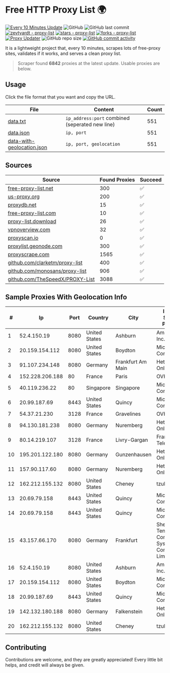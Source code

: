 
# Free HTTP Proxy List 🌍

[![Every 10 Minutes Update](https://github.com/mertguvencli/http-proxy-list/actions/workflows/main.yml/badge.svg?branch=main)](https://github.com/mertguvencli/http-proxy-list/actions/workflows/main.yml)
![GitHub](https://img.shields.io/github/license/mertguvencli/http-proxy-list)
![GitHub last commit](https://img.shields.io/github/last-commit/mertguvencli/http-proxy-list)
[![zevtyardt - proxy-list](https://img.shields.io/static/v1?label=zevtyardt&message=proxy-list&color=blue&logo=github)](https://github.com/zevtyardt/proxy-list "Go to GitHub repo")
[![stars - proxy-list](https://img.shields.io/github/stars/zevtyardt/proxy-list?style=social)](https://github.com/zevtyardt/proxy-list)
[![forks - proxy-list](https://img.shields.io/github/forks/zevtyardt/proxy-list?style=social)](https://github.com/zevtyardt/proxy-list)
[![Proxy Updater](https://github.com/zevtyardt/proxy-list/workflows/Proxy%20Updater/badge.svg)](https://github.com/zevtyardt/proxy-list/actions?query=workflow:"Proxy+Updater")
![GitHub repo size](https://img.shields.io/github/repo-size/zevtyardt/proxy-list)
[![GitHub commit activity](https://img.shields.io/github/commit-activity/m/zevtyardt/proxy-list?logo=commits)](https://github.com/zevtyardt/proxy-list/commits/main)

It is a lightweight project that, every 10 minutes, scrapes lots of free-proxy sites, validates if it works, and serves a clean proxy list.

> Scraper found **6842** proxies at the latest update. Usable proxies are below.

## Usage

Click the file format that you want and copy the URL.

|File|Content|Count|
|----|-------|-----|
|[data.txt](https://raw.githubusercontent.com/mertguvencli/http-proxy-list/main/proxy-list/data.txt)|`ip_address:port` combined (seperated new line)|551|
|[data.json](https://raw.githubusercontent.com/mertguvencli/http-proxy-list/main/proxy-list/data.json)|`ip, port`|551|
|[data-with-geolocation.json](https://raw.githubusercontent.com/mertguvencli/http-proxy-list/main/proxy-list/data-with-geolocation.json)|`ip, port, geolocation`|551|

## Sources

|Source|Found Proxies|Succeed|
|------|-------------|-------|
|[free-proxy-list.net](https://free-proxy-list.net)|300|✅|
|[us-proxy.org](https://www.us-proxy.org)|200|✅|
|[proxydb.net](http://proxydb.net)|15|✅|
|[free-proxy-list.com](https://free-proxy-list.com/?page=&port=&type%5B%5D=http&type%5B%5D=https&up_time=0&search=Search)|10|✅|
|[proxy-list.download](https://www.proxy-list.download/HTTP)|26|✅|
|[vpnoverview.com](https://vpnoverview.com/privacy/anonymous-browsing/free-proxy-servers)|32|✅|
|[proxyscan.io](https://www.proxyscan.io)|0|✅|
|[proxylist.geonode.com](https://proxylist.geonode.com/api/proxy-list?limit=300&page=1&sort_by=lastChecked&sort_type=desc&protocols=http,https)|300|✅|
|[proxyscrape.com](https://api.proxyscrape.com/v2/?request=displayproxies&protocol=http&timeout=10000&country=all&ssl=all&anonymity=all)|1565|✅|
|[github.com/clarketm/proxy-list](https://raw.githubusercontent.com/clarketm/proxy-list/master/proxy-list-raw.txt)|400|✅|
|[github.com/monosans/proxy-list](https://raw.githubusercontent.com/monosans/proxy-list/main/proxies/http.txt)|906|✅|
|[github.com/TheSpeedX/PROXY-List](https://raw.githubusercontent.com/TheSpeedX/PROXY-List/master/http.txt)|3088|✅|


## Sample Proxies With Geolocation Info

|#|Ip|Port|Country|City|Internet Service Provider|
|-|--|----|-------|----|-------------------------|
|1|52.4.150.19|8080|United States|Ashburn|Amazon.com, Inc.|
|2|20.159.154.112|8080|United States|Boydton|Microsoft Corporation|
|3|91.107.234.148|8080|Germany|Frankfurt Am Main|Hetzner Online AG|
|4|152.228.206.188|80|France|Paris|OVH SAS|
|5|40.119.236.22|80|Singapore|Singapore|Microsoft Corporation|
|6|20.99.187.69|8443|United States|Quincy|Microsoft Corporation|
|7|54.37.21.230|3128|France|Gravelines|OVH SAS|
|8|94.130.181.238|8080|Germany|Nuremberg|Hetzner Online GmbH|
|9|80.14.219.107|3128|France|Livry-Gargan|France Telecom|
|10|195.201.122.180|8080|Germany|Gunzenhausen|Hetzner Online GmbH|
|11|157.90.117.60|8080|Germany|Nuremberg|Hetzner Online GmbH|
|12|162.212.155.132|8080|United States|Cheney|tzulo, inc.|
|13|20.69.79.158|8443|United States|Quincy|Microsoft Corporation|
|14|20.69.79.158|8443|United States|Quincy|Microsoft Corporation|
|15|43.157.66.170|8080|Germany|Frankfurt|Shenzhen Tencent Computer Systems Company Limited|
|16|52.4.150.19|8080|United States|Ashburn|Amazon.com, Inc.|
|17|20.159.154.112|8080|United States|Boydton|Microsoft Corporation|
|18|20.99.187.69|8443|United States|Quincy|Microsoft Corporation|
|19|142.132.180.188|8080|Germany|Falkenstein|Hetzner Online GmbH|
|20|162.212.155.132|8080|United States|Cheney|tzulo, inc.|



## Contributing

Contributions are welcome, and they are greatly appreciated! Every
little bit helps, and credit will always be given.

